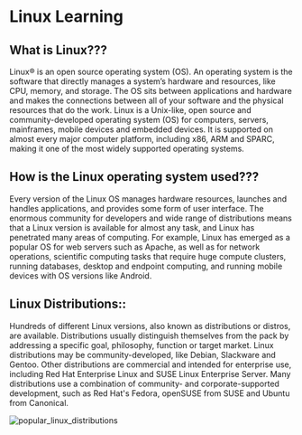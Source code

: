 # **Linux Learning**

## What is Linux???

Linux® is an open source operating system (OS). 
An operating system is the software that directly manages a system’s hardware and resources, like CPU, memory, and storage. 
The OS sits between applications and hardware and makes the connections between all of your software and the physical resources that do the work.
Linux is a Unix-like, open source and community-developed operating system (OS) for computers, servers, mainframes, mobile devices and embedded devices. 
It is supported on almost every major computer platform, including x86, ARM and SPARC, making it one of the most widely supported operating systems.

## How is the Linux operating system used???

Every version of the Linux OS manages hardware resources, launches and handles applications, and provides some form of user interface. 
The enormous community for developers and wide range of distributions means that a Linux version is available for almost any task, and Linux has penetrated many areas of computing.
For example, Linux has emerged as a popular OS for web servers such as Apache, as well as for network operations, scientific computing tasks that require huge compute clusters, running databases, desktop and endpoint computing, and running mobile devices with OS versions like Android.

## Linux Distributions::

Hundreds of different Linux versions, also known as distributions or distros, are available. 
Distributions usually distinguish themselves from the pack by addressing a specific goal, philosophy, function or target market.
Linux distributions may be community-developed, like Debian, Slackware and Gentoo. 
Other distributions are commercial and intended for enterprise use, including Red Hat Enterprise Linux and SUSE Linux Enterprise Server. 
Many distributions use a combination of community- and corporate-supported development, such as Red Hat's Fedora, openSUSE from SUSE and Ubuntu from Canonical.

![popular_linux_distributions](https://github.com/sdk1010/Understanding-Linux/assets/145788176/db07dfd7-c96b-4bb1-8461-2fee1b219feb)
